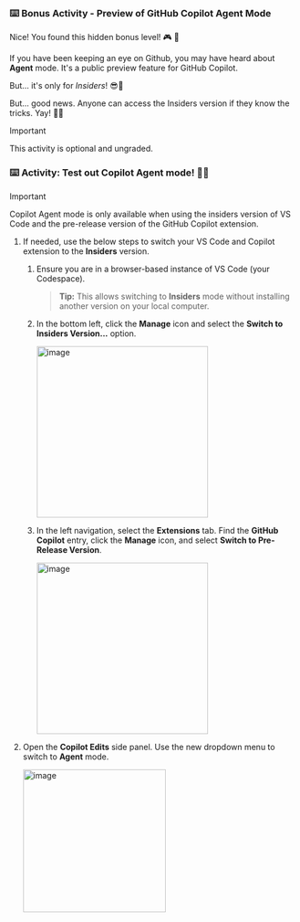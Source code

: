 ### :keyboard: Bonus Activity - Preview of GitHub Copilot Agent Mode

Nice! You found this hidden bonus level! 🎮 👾

If you have been keeping an eye on Github, you may have heard about **Agent** mode.
It's a public preview feature for GitHub Copilot.

But... it's only for _Insiders_! 😎🤫

But... good news. Anyone can access the Insiders version if they know the tricks. Yay! 🧐🎉

> [!IMPORTANT]
> This activity is optional and ungraded.

### :keyboard: Activity: Test out Copilot Agent mode! 🧑‍🚀

> [!IMPORTANT]
> Copilot Agent mode is only available when using the insiders version of VS Code and the pre-release version of the GitHub Copilot extension.

1. If needed, use the below steps to switch your VS Code and Copilot extension to the **Insiders** version.

   1. Ensure you are in a browser-based instance of VS Code (your Codespace).

      > **Tip:** This allows switching to **Insiders** mode without installing another version on your local computer.

   1. In the bottom left, click the **Manage** icon and select the **Switch to Insiders Version...** option.

      <img width="300" alt="image" src="https://github.com/user-attachments/assets/11580b67-9891-4aa9-9a7c-04aff1e7ef9c" />

   1. In the left navigation, select the **Extensions** tab.
      Find the **GitHub Copilot** entry, click the **Manage** icon, and select **Switch to Pre-Release Version**.

      <img width="300" alt="image" src="https://github.com/user-attachments/assets/39e1d9ae-ba50-4cd7-b6b6-eb51aa0a35aa" />

1. Open the **Copilot Edits** side panel. Use the new dropdown menu to switch to **Agent** mode.

   <img width="250" alt="image" src="https://github.com/user-attachments/assets/1849c14d-99f5-48f9-a7fb-8f623bb6837f" />

